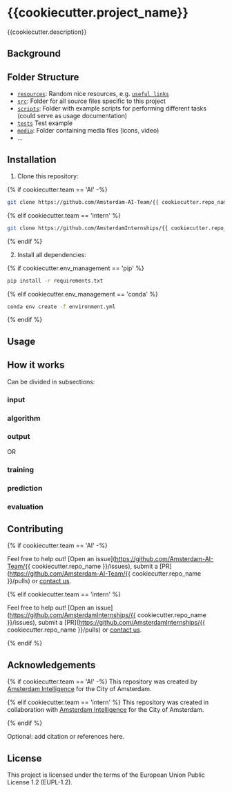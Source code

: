 # {{cookiecutter.project_name}}

{{cookiecutter.description}}

## Background

## Folder Structure

* [`resources`](./resources): Random nice resources, e.g. [`useful links`](./resources/README.md)
* [`src`](./src): Folder for all source files specific to this project
* [`scripts`](./scripts): Folder with example scripts for performing different tasks (could serve as usage documentation)
* [`tests`](./tests) Test example
* [`media`](./media): Folder containing media files (icons, video)
* ...

## Installation 

1) Clone this repository:

{% if cookiecutter.team == 'AI' -%}

```bash
git clone https://github.com/Amsterdam-AI-Team/{{ cookiecutter.repo_name }}.git
```

{% elif cookiecutter.team == 'intern' %}

```bash
git clone https://github.com/AmsterdamInternships/{{ cookiecutter.repo_name }}.git
```

{% endif %}


2) Install all dependencies:
    
{% if cookiecutter.env_management == 'pip' %}

```bash
pip install -r requirements.txt
```

{% elif cookiecutter.env_management == 'conda' %}

```bash
conda env create -f environment.yml
```

{% endif %}


## Usage

## How it works

Can be divided in subsections:

### input
### algorithm
### output

OR

### training
### prediction
### evaluation

## Contributing

{% if cookiecutter.team == 'AI' -%}

Feel free to help out! [Open an issue](https://github.com/Amsterdam-AI-Team/{{ cookiecutter.repo_name }}/issues), submit a [PR](https://github.com/Amsterdam-AI-Team/{{ cookiecutter.repo_name }}/pulls) or [contact us](https://amsterdamintelligence.com/contact/).

{% elif cookiecutter.team == 'intern' %}

Feel free to help out! [Open an issue](https://github.com/AmsterdamInternships/{{ cookiecutter.repo_name }}/issues), submit a [PR](https://github.com/AmsterdamInternships/{{ cookiecutter.repo_name }}/pulls)  or [contact us](https://amsterdamintelligence.com/contact/).

{% endif %}


## Acknowledgements

{% if cookiecutter.team == 'AI' -%}
This repository was created by [Amsterdam Intelligence](https://amsterdamintelligence.com/) for the City of Amsterdam.

{% elif cookiecutter.team == 'intern' %}
This repository was created in collaboration with [Amsterdam Intelligence](https://amsterdamintelligence.com/) for the City of Amsterdam.

{% endif %}

Optional: add citation or references here.


## License 

This project is licensed under the terms of the European Union Public License 1.2 (EUPL-1.2).
